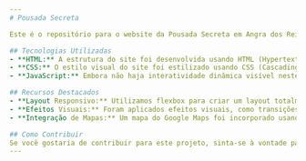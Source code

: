 ```yaml
---
# Pousada Secreta

Este é o repositório para o website da Pousada Secreta em Angra dos Reis, RJ. O projeto apresenta um site moderno e responsivo para uma pousada, construído com tecnologias web padrão, incluindo HTML, CSS e JavaScript.

## Tecnologias Utilizadas
- **HTML:** A estrutura do site foi desenvolvida usando HTML (Hypertext Markup Language), proporcionando uma base sólida para a construção do conteúdo da página.
- **CSS:** O estilo visual do site foi estilizado usando CSS (Cascading Style Sheets). Foram aplicadas técnicas avançadas de CSS, como flexbox para layouts flexíveis e responsivos, e efeitos como transições e transformações para criar uma experiência de usuário agradável.
- **JavaScript:** Embora não haja interatividade dinâmica visível neste projeto, o JavaScript pode ser facilmente incorporado para adicionar funcionalidades interativas no futuro.

## Recursos Destacados
- **Layout Responsivo:** Utilizamos flexbox para criar um layout totalmente responsivo que se adapta a diferentes tamanhos de tela, proporcionando uma experiência consistente em dispositivos desktop, tablets e smartphones.
- **Efeitos Visuais:** Foram aplicados efeitos visuais, como transições suaves e transformações de elementos, para aprimorar a aparência e a interatividade do site.
- **Integração de Mapas:** Um mapa do Google Maps foi incorporado usando um iframe para mostrar a localização da pousada, proporcionando aos visitantes uma maneira fácil de encontrar o local.

## Como Contribuir
Se você gostaria de contribuir para este projeto, sinta-se à vontade para abrir problemas (issues) ou enviar pull requests com melhorias ou correções. Suas contribuições são bem-vindas!
---
```

